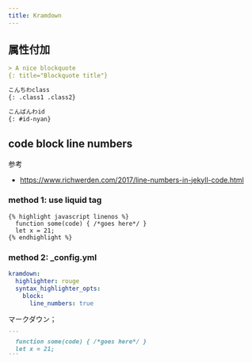 ```yaml
---
title: Kramdown
---
```



## 属性付加

```md
> A nice blockquote
{: title="Blockquote title"}

こんちわclass
{: .class1 .class2}

こんばんわid
{: #id-nyan}
```

## code block line numbers

参考

- https://www.richwerden.com/2017/line-numbers-in-jekyll-code.html

### method 1: use liquid tag

```liquid
{% highlight javascript linenos %}
  function some(code) { /*goes here*/ }
  let x = 21;
{% endhighlight %}
```

### method 2: _config.yml

```yml
kramdown:
  highlighter: rouge
  syntax_highlighter_opts:
    block:
      line_numbers: true
```

マークダウン；

````md
```
  function some(code) { /*goes here*/ }
  let x = 21;
```
````

